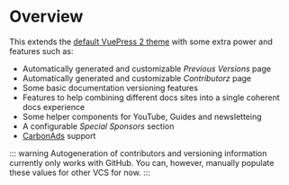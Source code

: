 # Overview

This extends the [default VuePress 2 theme](https://v2.vuepress.vuejs.org/reference/default-theme/config.html#basic-config) with some extra power and features such as:

* Automatically generated and customizable _Previous Versions_ page
* Automatically generated and customizable _Contributorz_ page
* Some basic documentation versioning features
* Features to help combining different docs sites into a single coherent docs experience
* Some helper components for YouTube, Guides and newsletteing
* A configurable _Special Sponsors_ section
* [CarbonAds](https://www.carbonads.net/) support

::: warning
Autogeneration of contributors and versioning information currently only works with GitHub. You can, however, manually populate these values for other VCS for now.
:::
